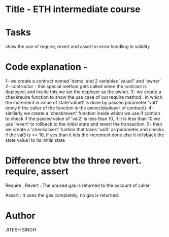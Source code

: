 # Title - ETH intermediate course

# Tasks 
  show the use of require, revert and assert in error handling in solidity

# Code explanation - 
1- we create a contract named 'demo' and 2 variables 'value1' and 'owner'
2- contructor - this special method gets called when the contract is deployed, and inside this we set the deployer as the owner.
3- we create a checkreuire function to show the use case of out require method , in which the increment in value of state'value1' is done by    passed parameter 'val1' onnly if the caller of the function is the owner(deployer of contract).
4- similarly we create a 'checkrevert' function inside which we use if contion to check if the passed value of 'val2' is less than 10, if it    is less than 10 we use 'revert' to rollback to the initial state and revert the transaction.
5- then we create a 'checkassert' funtion that takes 'val3' as parameter and checks if the val3 is <= 10, if yes than it lets the increment     done else it rollsback the state value1 to its initial state 

# Difference btw the three revert. require, assert

Require , Revert : The unused gas is returned to the account of caller.

Assert : It uses the gas completely, no gas is returned.

# Author

JITESH SINGH
